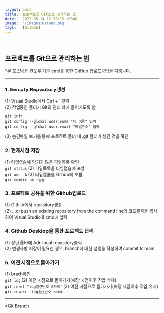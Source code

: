 ```yaml
---
layout: post
title:  프로젝트를 Git으로 관리하는 법
date:   2022-05-24 12:38:35 +0300
image:  '/images/GitHub.png'
tags:   [GitHub]
---
```

<br/>

## 프로젝트를 Git으로 관리하는 법<br/>
*본 포스팅은 윈도우 기준 cmd를 통한 GitHub 업로드방법을 다룹니다.<br/>

___

### 1. Eempty Repository생성<br/>
(1) Visual Studio에서 Ctrl + ` 클릭<br/>
(2) 작업중인 폴더가 Git의 관리 하에 들어가도록 함<br/>
  ```
  git init
  git config --global user.name "내 이름" 입력
  git config --global user.email "메일주소" 입력
  ```
(3) 숨긴파일 보기를 통해 프로젝트 폴더 내 .git 폴더가 생긴 것을 확인<br/>


### 2. 현재시점 저장<br/>
(1) 타임캡슐에 담기지 않은 파일목록 확인<br/>
  ```git status```
(2) 파일목록을 타임캡슐에 포함<br/>
  ```git add -A```
(3) 타입캡슐을 Github에 포함<br/>
  ```git commit -m "설명"```


### 3. 프로젝트 공유를 위한 Github업로드<br/>
(1) Github에서 repository생성<br/>
(2) …or push an existing repository from the command line의 코드블럭을 복사하여 Visual Studio내 cmd에 입력<br/>


### 4. Github Desktop을 통한 프로젝트 관리<br/>
(1) 상단 툴바에 Add local repository클릭<br/>
(2) 변경사항 저장이 필요한 경우, branch에 대한 설명을 작성하여 commit to main<br/>


### 5. 이전 시점으로 돌아가기<br/>
(1) brach확인<br/>
  ```git log```
(2) 이전 시점으로 돌아가기(해당 시점이후 작업 삭제)<br/>
  ```git reset "log일련번호 6자리"```
(2) 이전 시점으로 돌아가기(해당 시점이후 작업 유지)<br/>
  ```git revert "log일련번호 6자리"```

___

*[Git Branch](https://goddaehee.tistory.com/274)